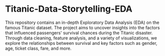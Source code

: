 # Titanic-Data-Storytelling-EDA
This repository contains an in-depth Exploratory Data Analysis (EDA) on the famous Titanic dataset. The project aims to uncover insights into the factors that influenced passengers' survival chances during the Titanic disaster. Through data cleaning, feature analysis, and a variety of visualizations, we explore the relationships between survival and key factors such as gender, age, ticket class, fare, and more.
